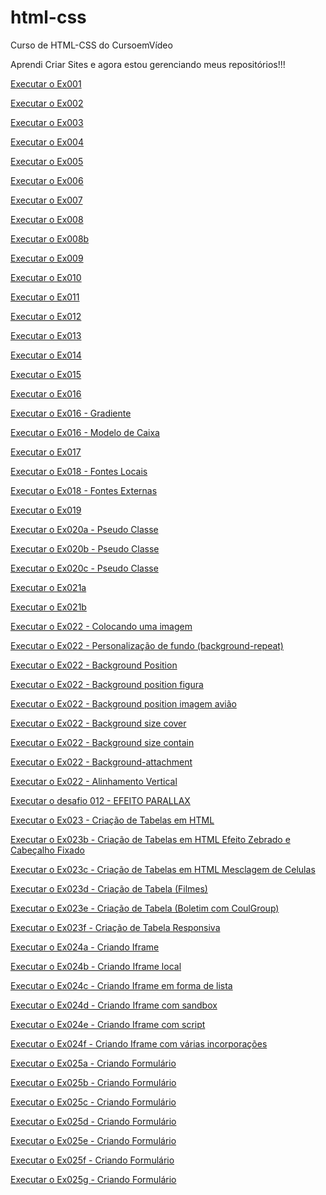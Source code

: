 # html-css
 Curso de HTML-CSS do CursoemVídeo

Aprendi Criar Sites e agora estou gerenciando meus repositórios!!!

<a href="https://kbrallll.github.io/html-css/exercicios/ex001/index.html">Executar o Ex001</a>

<a href="https://kbrallll.github.io/html-css/exercicios/ex002/index.html">Executar o Ex002</a>

<a href="https://kbrallll.github.io/html-css/exercicios/ex003/index.html">Executar o Ex003</a>

<a href="https://kbrallll.github.io/html-css/exercicios/ex004/index.html">Executar o Ex004</a>

<a href="https://kbrallll.github.io/html-css/exercicios/ex005/index.html">Executar o Ex005</a>

<a href="https://kbrallll.github.io/html-css/exercicios/ex006/index.html">Executar o Ex006</a>

<a href="https://kbrallll.github.io/html-css/exercicios/ex007/html4.html">Executar o Ex007</a>

<a href="https://kbrallll.github.io/html-css/exercicios/ex008/index.html">Executar o Ex008</a>

<a href="https://kbrallll.github.io/html-css/exercicios/ex008b/index.html">Executar o Ex008b</a>

<a href="https://kbrallll.github.io/html-css/exercicios/ex009/index.html">Executar o Ex009</a>

<a href="https://kbrallll.github.io/html-css/exercicios/ex010/index.html">Executar o Ex010</a>

<a href="https://kbrallll.github.io/html-css/exercicios/ex011/index.html">Executar o Ex011</a>

<a href="https://kbrallll.github.io/html-css/exercicios/ex012/index.html">Executar o Ex012</a>

<a href="https://kbrallll.github.io/html-css/exercicios/ex013/index.html">Executar o Ex013</a>

<a href="https://kbrallll.github.io/html-css/exercicios/ex014/index.html">Executar o Ex014</a>

<a href="https://kbrallll.github.io/html-css/exercicios/ex015/index.html">Executar o Ex015</a>

<a href="https://kbrallll.github.io/html-css/exercicios/ex016/cor01.html">Executar o Ex016</a>

<a href="https://kbrallll.github.io/html-css/exercicios/ex016/cor02.html">Executar o Ex016 - Gradiente</a>

<a href="https://kbrallll.github.io/html-css/exercicios/ex016/cor03.html">Executar o Ex016 - Modelo de Caixa</a>

<a href="https://kbrallll.github.io/html-css/exercicios/ex017/fonte01.html">Executar o Ex017</a>

<a href="https://kbrallll.github.io/html-css/exercicios/ex018/fonte01.html">Executar o Ex018 - Fontes Locais</a>

<a href="https://kbrallll.github.io/html-css/exercicios/ex018/fonte02.html">Executar o Ex018 - Fontes Externas</a>

<a href="https://kbrallll.github.io/html-css/exercicios/ex019/index.html">Executar o Ex019</a>

<a href="https://kbrallll.github.io/html-css/exercicios/ex020/index.html">Executar o Ex020a - Pseudo Classe</a>

<a href="https://kbrallll.github.io/html-css/exercicios/ex020/index02.html">Executar o Ex020b - Pseudo Classe</a>

<a href="https://kbrallll.github.io/html-css/exercicios/ex020/index03.html">Executar o Ex020c - Pseudo Classe</a>

<a href="https://kbrallll.github.io/html-css/exercicios/ex021/index.html">Executar o Ex021a</a>

<a href="https://kbrallll.github.io/html-css/exercicios/ex021/index02.html">Executar o Ex021b</a>

<a href="https://kbrallll.github.io/html-css/exercicios/ex022/fundo01.html">Executar o Ex022 - Colocando uma imagem</a>

<a href="https://kbrallll.github.io/html-css/exercicios/ex022/fundo02.html">Executar o Ex022 - Personalização de fundo (background-repeat)</a>

<a href="https://kbrallll.github.io/html-css/exercicios/ex022/fundo03.html">Executar o Ex022 - Background Position</a>

<a href="https://kbrallll.github.io/html-css/exercicios/ex022/fundo04.html">Executar o Ex022 - Background position figura</a>

<a href="https://kbrallll.github.io/html-css/exercicios/ex022/fundo05.html">Executar o Ex022 - Background position imagem avião</a>

<a href="https://kbrallll.github.io/html-css/exercicios/ex022/fundo06.html">Executar o Ex022 - Background size cover</a>

<a href="https://kbrallll.github.io/html-css/exercicios/ex022/fundo06b.html">Executar o Ex022 - Background size contain</a>

<a href="https://kbrallll.github.io/html-css/exercicios/ex022/fundo06c.html">Executar o Ex022 - Background-attachment</a>

<a href="https://kbrallll.github.io/html-css/exercicios/ex022/fundo07.html">Executar o Ex022 - Alinhamento Vertical</a>

<a href="https://kbrallll.github.io/html-css/desafios/d012/index.html">Executar o desafio 012 - EFEITO PARALLAX</a>

<a href="https://kbrallll.github.io/html-css/exercicios/ex023/tabela001.html">Executar o Ex023 - Criação de Tabelas em HTML</a>

<a href="https://kbrallll.github.io/html-css/exercicios/ex023/tabela002.html">Executar o Ex023b - Criação de Tabelas em HTML Efeito Zebrado e Cabeçalho Fixado</a>

<a href="https://kbrallll.github.io/html-css/exercicios/ex023/tabela003.html">Executar o Ex023c - Criação de Tabelas em HTML Mesclagem de Celulas</a>

<a href="https://kbrallll.github.io/html-css/exercicios/ex023/tabela004.html">Executar o Ex023d - Criação de Tabela (Filmes)</a>

<a href="https://kbrallll.github.io/html-css/exercicios/ex023/tabela005.html">Executar o Ex023e - Criação de Tabela (Boletim com CoulGroup)</a>

<a href="https://kbrallll.github.io/html-css/exercicios/ex023/tabela006.html">Executar o Ex023f - Criação de Tabela Responsiva</a>

<a href="https://kbrallll.github.io/html-css/exercicios/ex024/iframe001.html">Executar o Ex024a - Criando Iframe</a>

<a href="https://kbrallll.github.io/html-css/exercicios/ex024/iframe002.html">Executar o Ex024b - Criando Iframe local</a>

<a href="https://kbrallll.github.io/html-css/exercicios/ex024/iframe003.html">Executar o Ex024c - Criando Iframe em forma de lista</a>

<a href="https://kbrallll.github.io/html-css/exercicios/ex024/iframe004.html">Executar o Ex024d - Criando Iframe com sandbox</a>

<a href="https://kbrallll.github.io/html-css/exercicios/ex024/iframe005.html">Executar o Ex024e - Criando Iframe com script</a>

<a href="https://kbrallll.github.io/html-css/exercicios/ex024/iframe006.html">Executar o Ex024f - Criando Iframe com várias incorporações</a>

<a href="https://kbrallll.github.io/html-css/exercicios/ex025/form001.html">Executar o Ex025a - Criando Formulário</a>

<a href="https://kbrallll.github.io/html-css/exercicios/ex025/form002.html">Executar o Ex025b - Criando Formulário</a>

<a href="https://kbrallll.github.io/html-css/exercicios/ex025/form003.html">Executar o Ex025c - Criando Formulário</a>

<a href="https://kbrallll.github.io/html-css/exercicios/ex025/form004.html">Executar o Ex025d - Criando Formulário</a>

<a href="https://kbrallll.github.io/html-css/exercicios/ex025/form005.html">Executar o Ex025e - Criando Formulário</a>

<a href="https://kbrallll.github.io/html-css/exercicios/ex025/form006.html">Executar o Ex025f - Criando Formulário</a>

<a href="https://kbrallll.github.io/html-css/exercicios/ex025/form007.html">Executar o Ex025g - Criando Formulário</a>